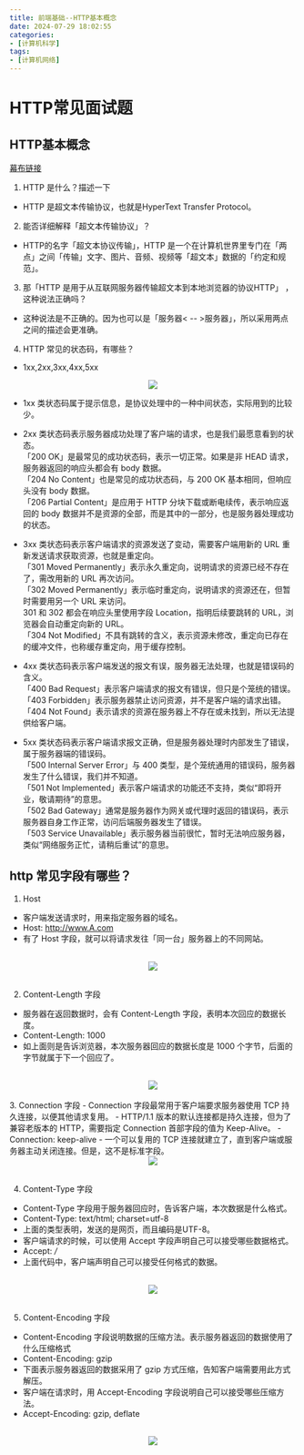 ```yaml
---
title: 前端基础--HTTP基本概念
date: 2024-07-29 18:02:55
categories:
- [计算机科学]
tags:
- [计算机网络]
---
```


# HTTP常见面试题

## HTTP基本概念

[幕布链接](https://mubu.com/doc/4n-ehUovcCP)


1. HTTP 是什么？描述一下
- HTTP 是超文本传输协议，也就是HyperText Transfer Protocol。

2. 能否详细解释「超文本传输协议」？
- HTTP的名字「超文本协议传输」，HTTP 是一个在计算机世界里专门在「两点」之间「传输」文字、图片、音频、视频等「超文本」数据的「约定和规范」。

3. 那「HTTP 是用于从互联网服务器传输超文本到本地浏览器的协议HTTP」 ，这种说法正确吗？
- 这种说法是不正确的。因为也可以是「服务器< -- >服务器」，所以采用两点之间的描述会更准确。

4. HTTP 常见的状态码，有哪些？
- 1xx,2xx,3xx,4xx,5xx

<div align=center>
    <img src="前端基础-HTTP基本概念/错误码.jpg">
</div>

- 1xx 类状态码属于提示信息，是协议处理中的一种中间状态，实际用到的比较少。
- 2xx 类状态码表示服务器成功处理了客户端的请求，也是我们最愿意看到的状态。
<br>「200 OK」是最常见的成功状态码，表示一切正常。如果是非 HEAD 请求，服务器返回的响应头都会有 body 数据。
<br>「204 No Content」也是常见的成功状态码，与 200 OK 基本相同，但响应头没有 body 数据。
<br>「206 Partial Content」是应用于 HTTP 分块下载或断电续传，表示响应返回的 body 数据并不是资源的全部，而是其中的一部分，也是服务器处理成功的状态。

- 3xx 类状态码表示客户端请求的资源发送了变动，需要客户端用新的 URL 重新发送请求获取资源，也就是重定向。
<br>「301 Moved Permanently」表示永久重定向，说明请求的资源已经不存在了，需改用新的 URL 再次访问。
<br>「302 Moved Permanently」表示临时重定向，说明请求的资源还在，但暂时需要用另一个 URL 来访问。
<br>301 和 302 都会在响应头里使用字段 Location，指明后续要跳转的 URL，浏览器会自动重定向新的 URL。
<br>「304 Not Modified」不具有跳转的含义，表示资源未修改，重定向已存在的缓冲文件，也称缓存重定向，用于缓存控制。

- 4xx 类状态码表示客户端发送的报文有误，服务器无法处理，也就是错误码的含义。
<br>「400 Bad Request」表示客户端请求的报文有错误，但只是个笼统的错误。
<br>「403 Forbidden」表示服务器禁止访问资源，并不是客户端的请求出错。
<br>「404 Not Found」表示请求的资源在服务器上不存在或未找到，所以无法提供给客户端。

- 5xx 类状态码表示客户端请求报文正确，但是服务器处理时内部发生了错误，属于服务器端的错误码。
<br> 「500 Internal Server Error」与 400 类型，是个笼统通用的错误码，服务器发生了什么错误，我们并不知道。
<br>「501 Not Implemented」表示客户端请求的功能还不支持，类似“即将开业，敬请期待”的意思。
<br>「502 Bad Gateway」通常是服务器作为网关或代理时返回的错误码，表示服务器自身工作正常，访问后端服务器发生了错误。
<br>「503 Service Unavailable」表示服务器当前很忙，暂时无法响应服务器，类似“网络服务正忙，请稍后重试”的意思。

## http 常见字段有哪些？

1. Host
- 客户端发送请求时，用来指定服务器的域名。
- Host: http://www.A.com
- 有了 Host 字段，就可以将请求发往「同一台」服务器上的不同网站。

<br>
<div align=center>
    <img src="前端基础-HTTP基本概念/01.jpg">
</div>
<br>

2. Content-Length 字段
- 服务器在返回数据时，会有 Content-Length 字段，表明本次回应的数据长度。
- Content-Length: 1000
- 如上面则是告诉浏览器，本次服务器回应的数据长度是 1000 个字节，后面的字节就属于下一个回应了。

<br>
<div align=center>
    <img src="前端基础-HTTP基本概念/02.jpg">
</div>
<br>
3. Connection 字段
- Connection 字段最常用于客户端要求服务器使用 TCP 持久连接，以便其他请求复用。
- HTTP/1.1 版本的默认连接都是持久连接，但为了兼容老版本的 HTTP，需要指定 Connection 首部字段的值为 Keep-Alive。
- Connection: keep-alive
- 一个可以复用的 TCP 连接就建立了，直到客户端或服务器主动关闭连接。但是，这不是标准字段。

<br>
<div align=center>
    <img src="前端基础-HTTP基本概念/03.jpg">
</div>
<br>

4. Content-Type 字段
- Content-Type 字段用于服务器回应时，告诉客户端，本次数据是什么格式。
- Content-Type: text/html; charset=utf-8
- 上面的类型表明，发送的是网页，而且编码是UTF-8。
- 客户端请求的时候，可以使用 Accept 字段声明自己可以接受哪些数据格式。
- Accept: */*
- 上面代码中，客户端声明自己可以接受任何格式的数据。

<br>
<div align=center>
    <img src="前端基础-HTTP基本概念/04.jpg">
</div>
<br>

5. Content-Encoding 字段
- Content-Encoding 字段说明数据的压缩方法。表示服务器返回的数据使用了什么压缩格式
- Content-Encoding: gzip
- 下面表示服务器返回的数据采用了 gzip 方式压缩，告知客户端需要用此方式解压。
- 客户端在请求时，用 Accept-Encoding 字段说明自己可以接受哪些压缩方法。
- Accept-Encoding: gzip, deflate

<br>
<div align=center>
    <img src="前端基础-HTTP基本概念/05.jpg">
</div>
<br>
